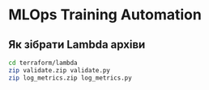 # MLOps Training Automation

## Як зібрати Lambda архіви
```bash
cd terraform/lambda
zip validate.zip validate.py
zip log_metrics.zip log_metrics.py
